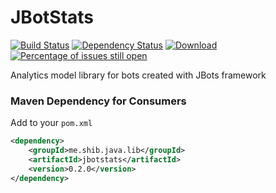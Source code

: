 # JBotStats
[![Build Status](https://travis-ci.org/shibme/jbotstats.svg)](https://travis-ci.org/shibme/jbotstats)
[![Dependency Status](https://www.versioneye.com/user/projects/56be64d72a29ed00396b4c18/badge.svg?style=flat)](https://www.versioneye.com/user/projects/56be64d72a29ed00396b4c18)
[![Download](https://api.bintray.com/packages/shibme/maven/jbotstats/images/download.svg)](https://bintray.com/shibme/maven/jbotstats/_latestVersion)
[![Percentage of issues still open](http://isitmaintained.com/badge/open/shibme/jbotstats.svg)](http://isitmaintained.com/project/shibme/jbotstats "Percentage of issues still open")

Analytics model library for bots created with JBots framework

### Maven Dependency for Consumers
Add to your `pom.xml`
```xml
<dependency>
	<groupId>me.shib.java.lib</groupId>
	<artifactId>jbotstats</artifactId>
	<version>0.2.0</version>
</dependency>
```